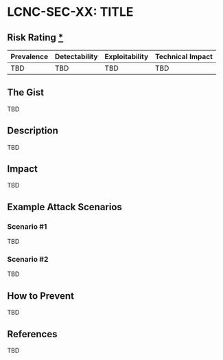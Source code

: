 # LCNC-SEC-XX: TITLE

## Risk Rating [*](https://owasp.org/www-project-top-ten/2017/Note_About_Risks)

| Prevalence | Detectability | Exploitability | Technical Impact |
| --- | --- | --- | --- |
| TBD | TBD | TBD | TBD |

## The Gist

TBD

## Description

TBD

## Impact

TBD

## Example Attack Scenarios

### Scenario #1

TBD

### Scenario #2

TBD

## How to Prevent

TBD

## References

TBD